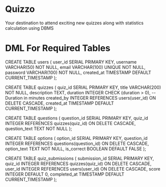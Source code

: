 # Quizzo
Your destination to attend exciting new quizzes along with statistics calculation using DBMS 

# DML For Required Tables

CREATE TABLE users (
    user_id SERIAL PRIMARY KEY,
    username VARCHAR(50) NOT NULL,
    email VARCHAR(100) UNIQUE NOT NULL,
    password VARCHAR(100) NOT NULL,
    created_at TIMESTAMP DEFAULT CURRENT_TIMESTAMP
);

CREATE TABLE quizzes (
    quiz_id SERIAL PRIMARY KEY,
    title VARCHAR(200) NOT NULL,
    description TEXT,
    duration INTEGER CHECK (duration > 0), -- Duration in minutes
    created_by INTEGER REFERENCES users(user_id) ON DELETE CASCADE,
    created_at TIMESTAMP DEFAULT CURRENT_TIMESTAMP
);

CREATE TABLE questions (
    question_id SERIAL PRIMARY KEY,
    quiz_id INTEGER REFERENCES quizzes(quiz_id) ON DELETE CASCADE,
    question_text TEXT NOT NULL
);

CREATE TABLE options (
    option_id SERIAL PRIMARY KEY,
    question_id INTEGER REFERENCES questions(question_id) ON DELETE CASCADE,
    option_text TEXT NOT NULL,
    is_correct BOOLEAN DEFAULT FALSE
);

CREATE TABLE quiz_submissions (
    submission_id SERIAL PRIMARY KEY,
    quiz_id INTEGER REFERENCES quizzes(quiz_id) ON DELETE CASCADE,
    user_id INTEGER REFERENCES users(user_id) ON DELETE CASCADE,
    score INTEGER DEFAULT 0,
    completed_at TIMESTAMP DEFAULT CURRENT_TIMESTAMP
);

